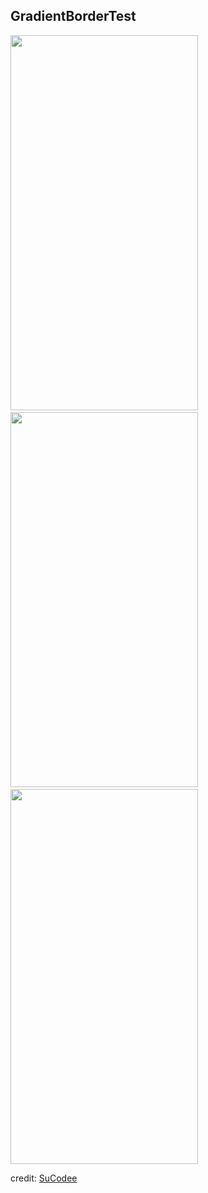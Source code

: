 ## GradientBorderTest
<p float="left">
  <img height="600" width="300" src="https://github.com/samgusa/FunAnimations/assets/45985527/3bf2b675-70a6-4270-a71d-0ccc1218b4e4">
  &nbsp;&nbsp;&nbsp;
  <img height="600" width="300" src="https://github.com/samgusa/FunAnimations/assets/45985527/fca31993-cd46-48d6-a5ca-16df3f585bfb"> 
  &nbsp;&nbsp;&nbsp;
  <img height="600" width="300" src="https://github.com/samgusa/FunAnimations/assets/45985527/49f48107-79f1-4d34-9418-24395b6da774">
</p>

credit: [SuCodee](https://www.youtube.com/watch?v=PZNGUARnAjU)
